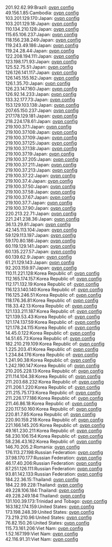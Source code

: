 201.92.62.99:Brazil: [ovpn config](vpn/201_92_62_99.ovpn)  
49.156.1.85:Cambodia: [ovpn config](vpn/49_156_1_85.ovpn)  
103.201.129.170:Japan: [ovpn config](vpn/103_201_129_170.ovpn)  
103.201.129.18:Japan: [ovpn config](vpn/103_201_129_18.ovpn)  
110.134.210.128:Japan: [ovpn config](vpn/110_134_210_128.ovpn)  
115.65.106.237:Japan: [ovpn config](vpn/115_65_106_237.ovpn)  
118.156.238.249:Japan: [ovpn config](vpn/118_156_238_249.ovpn)  
119.243.49.186:Japan: [ovpn config](vpn/119_243_49_186.ovpn)  
119.24.28.44:Japan: [ovpn config](vpn/119_24_28_44.ovpn)  
122.208.194.111:Japan: [ovpn config](vpn/122_208_194_111.ovpn)  
123.198.171.93:Japan: [ovpn config](vpn/123_198_171_93.ovpn)  
125.52.75.51:Japan: [ovpn config](vpn/125_52_75_51.ovpn)  
126.126.141.117:Japan: [ovpn config](vpn/126_126_141_117.ovpn)  
126.145.155.162:Japan: [ovpn config](vpn/126_145_155_162.ovpn)  
126.1.35.70:Japan: [ovpn config](vpn/126_1_35_70.ovpn)  
126.23.147.160:Japan: [ovpn config](vpn/126_23_147_160.ovpn)  
126.92.14.233:Japan: [ovpn config](vpn/126_92_14_233.ovpn)  
133.32.177.73:Japan: [ovpn config](vpn/133_32_177_73.ovpn)  
153.129.103.138:Japan: [ovpn config](vpn/153_129_103_138.ovpn)  
207.65.150.237:Japan: [ovpn config](vpn/207_65_150_237.ovpn)  
217.178.129.181:Japan: [ovpn config](vpn/217_178_129_181.ovpn)  
218.224.178.61:Japan: [ovpn config](vpn/218_224_178_61.ovpn)  
219.100.37.1:Japan: [ovpn config](vpn/219_100_37_1.ovpn)  
219.100.37.108:Japan: [ovpn config](vpn/219_100_37_108.ovpn)  
219.100.37.109:Japan: [ovpn config](vpn/219_100_37_109.ovpn)  
219.100.37.125:Japan: [ovpn config](vpn/219_100_37_125.ovpn)  
219.100.37.138:Japan: [ovpn config](vpn/219_100_37_138.ovpn)  
219.100.37.19:Japan: [ovpn config](vpn/219_100_37_19.ovpn)  
219.100.37.205:Japan: [ovpn config](vpn/219_100_37_205.ovpn)  
219.100.37.211:Japan: [ovpn config](vpn/219_100_37_211.ovpn)  
219.100.37.213:Japan: [ovpn config](vpn/219_100_37_213.ovpn)  
219.100.37.22:Japan: [ovpn config](vpn/219_100_37_22.ovpn)  
219.100.37.4:Japan: [ovpn config](vpn/219_100_37_4.ovpn)  
219.100.37.50:Japan: [ovpn config](vpn/219_100_37_50.ovpn)  
219.100.37.58:Japan: [ovpn config](vpn/219_100_37_58.ovpn)  
219.100.37.67:Japan: [ovpn config](vpn/219_100_37_67.ovpn)  
219.100.37.7:Japan: [ovpn config](vpn/219_100_37_7.ovpn)  
219.100.37.90:Japan: [ovpn config](vpn/219_100_37_90.ovpn)  
220.213.22.71:Japan: [ovpn config](vpn/220_213_22_71.ovpn)  
221.241.238.36:Japan: [ovpn config](vpn/221_241_238_36.ovpn)  
36.13.29.81:Japan: [ovpn config](vpn/36_13_29_81.ovpn)  
42.145.113.104:Japan: [ovpn config](vpn/42_145_113_104.ovpn)  
59.129.113.197:Japan: [ovpn config](vpn/59_129_113_197.ovpn)  
59.170.80.186:Japan: [ovpn config](vpn/59_170_80_186.ovpn)  
60.119.129.141:Japan: [ovpn config](vpn/60_119_129_141.ovpn)  
60.135.227.57:Japan: [ovpn config](vpn/60_135_227_57.ovpn)  
60.139.62.9:Japan: [ovpn config](vpn/60_139_62_9.ovpn)  
61.21.129.143:Japan: [ovpn config](vpn/61_21_129_143.ovpn)  
92.203.159.97:Japan: [ovpn config](vpn/92_203_159_97.ovpn)  
110.11.221.128:Korea Republic of: [ovpn config](vpn/110_11_221_128.ovpn)  
112.165.174.157:Korea Republic of: [ovpn config](vpn/112_165_174_157.ovpn)  
112.171.132.19:Korea Republic of: [ovpn config](vpn/112_171_132_19.ovpn)  
116.123.140.140:Korea Republic of: [ovpn config](vpn/116_123_140_140.ovpn)  
116.125.246.51:Korea Republic of: [ovpn config](vpn/116_125_246_51.ovpn)  
118.176.36.81:Korea Republic of: [ovpn config](vpn/118_176_36_81.ovpn)  
118.33.42.13:Korea Republic of: [ovpn config](vpn/118_33_42_13.ovpn)  
121.133.211.187:Korea Republic of: [ovpn config](vpn/121_133_211_187.ovpn)  
121.139.53.43:Korea Republic of: [ovpn config](vpn/121_139_53_43.ovpn)  
121.174.137.59:Korea Republic of: [ovpn config](vpn/121_174_137_59.ovpn)  
121.178.24.115:Korea Republic of: [ovpn config](vpn/121_178_24_115.ovpn)  
14.45.0.122:Korea Republic of: [ovpn config](vpn/14_45_0_122.ovpn)  
14.51.65.73:Korea Republic of: [ovpn config](vpn/14_51_65_73.ovpn)  
182.210.219.109:Korea Republic of: [ovpn config](vpn/182_210_219_109.ovpn)  
1.225.203.41:Korea Republic of: [ovpn config](vpn/1_225_203_41.ovpn)  
1.234.84.176:Korea Republic of: [ovpn config](vpn/1_234_84_176.ovpn)  
1.241.90.38:Korea Republic of: [ovpn config](vpn/1_241_90_38.ovpn)  
1.242.190.147:Korea Republic of: [ovpn config](vpn/1_242_190_147.ovpn)  
210.205.228.13:Korea Republic of: [ovpn config](vpn/210_205_228_13.ovpn)  
211.114.104.38:Korea Republic of: [ovpn config](vpn/211_114_104_38.ovpn)  
211.203.68.232:Korea Republic of: [ovpn config](vpn/211_203_68_232.ovpn)  
211.206.1.220:Korea Republic of: [ovpn config](vpn/211_206_1_220.ovpn)  
211.215.75.173:Korea Republic of: [ovpn config](vpn/211_215_75_173.ovpn)  
211.226.177.186:Korea Republic of: [ovpn config](vpn/211_226_177_186.ovpn)  
211.46.86.18:Korea Republic of: [ovpn config](vpn/211_46_86_18.ovpn)  
220.117.50.160:Korea Republic of: [ovpn config](vpn/220_117_50_160.ovpn)  
220.81.7.85:Korea Republic of: [ovpn config](vpn/220_81_7_85.ovpn)  
220.90.159.218:Korea Republic of: [ovpn config](vpn/220_90_159_218.ovpn)  
221.166.145.205:Korea Republic of: [ovpn config](vpn/221_166_145_205.ovpn)  
49.161.230.211:Korea Republic of: [ovpn config](vpn/49_161_230_211.ovpn)  
58.230.106.154:Korea Republic of: [ovpn config](vpn/58_230_106_154.ovpn)  
58.236.43.162:Korea Republic of: [ovpn config](vpn/58_236_43_162.ovpn)  
146.70.205.2:Romania: [ovpn config](vpn/146_70_205_2.ovpn)  
176.113.27.198:Russian Federation: [ovpn config](vpn/176_113_27_198.ovpn)  
37.98.170.177:Russian Federation: [ovpn config](vpn/37_98_170_177.ovpn)  
46.17.40.206:Russian Federation: [ovpn config](vpn/46_17_40_206.ovpn)  
87.251.126.111:Russian Federation: [ovpn config](vpn/87_251_126_111.ovpn)  
93.81.142.133:Russian Federation: [ovpn config](vpn/93_81_142_133.ovpn)  
184.22.36.15:Thailand: [ovpn config](vpn/184_22_36_15.ovpn)  
184.22.99.228:Thailand: [ovpn config](vpn/184_22_99_228.ovpn)  
49.228.106.184:Thailand: [ovpn config](vpn/49_228_106_184.ovpn)  
49.228.249.184:Thailand: [ovpn config](vpn/49_228_249_184.ovpn)  
131.100.39.173:Trinidad and Tobago: [ovpn config](vpn/131_100_39_173.ovpn)  
163.182.174.159:United States: [ovpn config](vpn/163_182_174_159.ovpn)  
173.198.248.39:United States: [ovpn config](vpn/173_198_248_39.ovpn)  
73.219.210.96:United States: [ovpn config](vpn/73_219_210_96.ovpn)  
76.82.150.26:United States: [ovpn config](vpn/76_82_150_26.ovpn)  
115.73.161.206:Viet Nam: [ovpn config](vpn/115_73_161_206.ovpn)  
1.52.167.199:Viet Nam: [ovpn config](vpn/1_52_167_199.ovpn)  
42.116.91.31:Viet Nam: [ovpn config](vpn/42_116_91_31.ovpn)  
